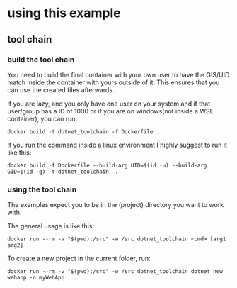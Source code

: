# using this example

## tool chain

### build the tool chain

You need to build the final container with your own user to have the GIS/UID match inside the container with yours outside of it. This ensures that you can use the created files afterwards. 

If you are lazy, and you only have one user on your system and if that user/group has a ID of 1000 or if you are on windows(not inside a WSL container), you can run:

````pwsh
docker build -t dotnet_toolchain -f Dockerfile .
````

If you run the command inside a linux environment I highly suggest to run it like this:

````pwsh
docker build -f Dockerfile --build-arg UID=$(id -u) --build-arg GID=$(id -g) -t dotnet_toolchain  .
````

### using the tool chain

The examples expect you to be in the (project) directory you want to work with.

The general usage is like this:

````pwsh
docker run --rm -v "$(pwd):/src" -w /src dotnet_toolchain <cmd> [arg1 arg2]
````

To create a new project in the current folder, run:

````pwsh
docker run --rm -v "$(pwd):/src" -w /src dotnet_toolchain dotnet new webapp -o myWebApp
````
